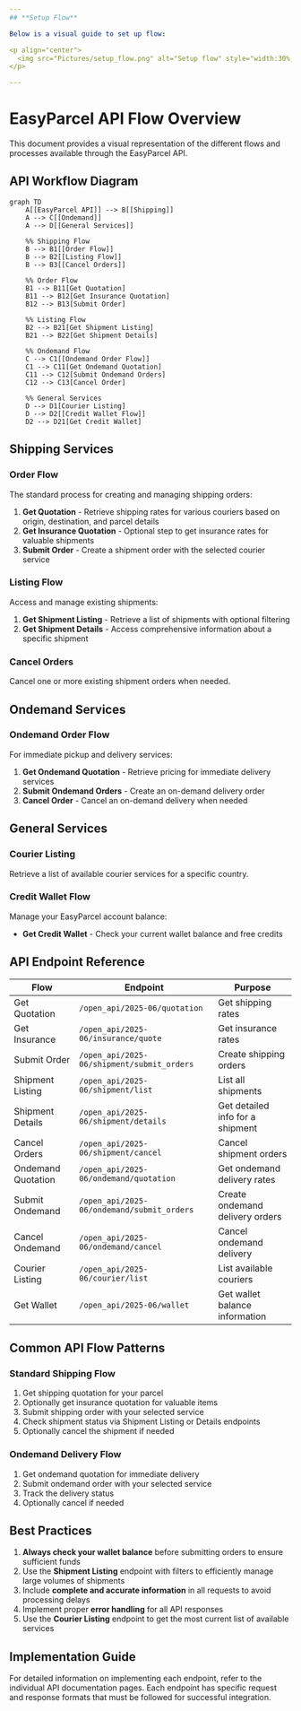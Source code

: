```yaml
---
## **Setup Flow**

Below is a visual guide to set up flow:

<p align="center">
  <img src="Pictures/setup_flow.png" alt="Setup flow" style="width:30%; margin:0; padding:0;">
</p>

---
```


# EasyParcel API Flow Overview

This document provides a visual representation of the different flows and processes available through the EasyParcel API.

## API Workflow Diagram

```mermaid
graph TD
    A[[EasyParcel API]] --> B[[Shipping]]
    A --> C[[Ondemand]]
    A --> D[[General Services]]
    
    %% Shipping Flow
    B --> B1[[Order Flow]]
    B --> B2[[Listing Flow]]
    B --> B3[[Cancel Orders]]
    
    %% Order Flow
    B1 --> B11[Get Quotation]
    B11 --> B12[Get Insurance Quotation]
    B12 --> B13[Submit Order]
    
    %% Listing Flow
    B2 --> B21[Get Shipment Listing]
    B21 --> B22[Get Shipment Details]
    
    %% Ondemand Flow
    C --> C1[[Ondemand Order Flow]]
    C1 --> C11[Get Ondemand Quotation]
    C11 --> C12[Submit Ondemand Orders]
    C12 --> C13[Cancel Order]
    
    %% General Services
    D --> D1[Courier Listing]
    D --> D2[[Credit Wallet Flow]]
    D2 --> D21[Get Credit Wallet]
```

## Shipping Services

### Order Flow

The standard process for creating and managing shipping orders:

1. **Get Quotation** - Retrieve shipping rates for various couriers based on origin, destination, and parcel details
2. **Get Insurance Quotation** - Optional step to get insurance rates for valuable shipments
3. **Submit Order** - Create a shipment order with the selected courier service

### Listing Flow

Access and manage existing shipments:

1. **Get Shipment Listing** - Retrieve a list of shipments with optional filtering
2. **Get Shipment Details** - Access comprehensive information about a specific shipment

### Cancel Orders

Cancel one or more existing shipment orders when needed.

## Ondemand Services

### Ondemand Order Flow

For immediate pickup and delivery services:

1. **Get Ondemand Quotation** - Retrieve pricing for immediate delivery services
2. **Submit Ondemand Orders** - Create an on-demand delivery order
3. **Cancel Order** - Cancel an on-demand delivery when needed

## General Services

### Courier Listing

Retrieve a list of available courier services for a specific country.

### Credit Wallet Flow

Manage your EasyParcel account balance:

- **Get Credit Wallet** - Check your current wallet balance and free credits

## API Endpoint Reference

| Flow                  | Endpoint                                         | Purpose                                        |
|-----------------------|--------------------------------------------------|------------------------------------------------|
| Get Quotation         | `/open_api/2025-06/quotation`                    | Get shipping rates                             |
| Get Insurance         | `/open_api/2025-06/insurance/quote`              | Get insurance rates                            |
| Submit Order          | `/open_api/2025-06/shipment/submit_orders`       | Create shipping orders                         |
| Shipment Listing      | `/open_api/2025-06/shipment/list`                | List all shipments                             |
| Shipment Details      | `/open_api/2025-06/shipment/details`             | Get detailed info for a shipment               |
| Cancel Orders         | `/open_api/2025-06/shipment/cancel`              | Cancel shipment orders                         |
| Ondemand Quotation    | `/open_api/2025-06/ondemand/quotation`           | Get ondemand delivery rates                    |
| Submit Ondemand       | `/open_api/2025-06/ondemand/submit_orders`       | Create ondemand delivery orders                |
| Cancel Ondemand       | `/open_api/2025-06/ondemand/cancel`              | Cancel ondemand delivery                       |
| Courier Listing       | `/open_api/2025-06/courier/list`                 | List available couriers                        |
| Get Wallet            | `/open_api/2025-06/wallet`                       | Get wallet balance information                 |

## Common API Flow Patterns

### Standard Shipping Flow

1. Get shipping quotation for your parcel
2. Optionally get insurance quotation for valuable items
3. Submit shipping order with your selected service
4. Check shipment status via Shipment Listing or Details endpoints
5. Optionally cancel the shipment if needed

### Ondemand Delivery Flow

1. Get ondemand quotation for immediate delivery
2. Submit ondemand order with your selected service
3. Track the delivery status
4. Optionally cancel if needed

## Best Practices

1. **Always check your wallet balance** before submitting orders to ensure sufficient funds
2. Use the **Shipment Listing** endpoint with filters to efficiently manage large volumes of shipments
3. Include **complete and accurate information** in all requests to avoid processing delays
4. Implement proper **error handling** for all API responses
5. Use the **Courier Listing** endpoint to get the most current list of available services

## Implementation Guide

For detailed information on implementing each endpoint, refer to the individual API documentation pages. Each endpoint has specific request and response formats that must be followed for successful integration.
